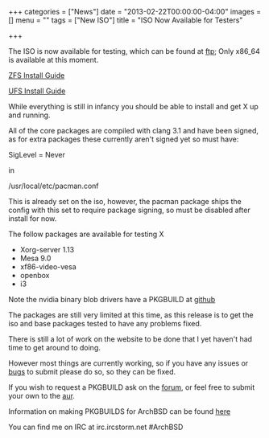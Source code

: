 +++
categories = ["News"]
date = "2013-02-22T00:00:00-04:00"
images = []
menu = ""
tags = ["New ISO"]
title = "ISO Now Available for Testers"

+++

The ISO is now available for testing, which can be found at
[ftp](ftp://ftp.archbsd.net/iso/); Only x86_64 is available at this moment.

[ZFS Install Guide](http://wiki.archbsd.net/index.php/Official_Arch_BSD_ZFS_Install_Guide)

[UFS Install Guide](http://wiki.archbsd.net/index.php/Official_Arch_BSD_Install_Guide)

While everything is still in infancy you should be able to install and get X up and running.

All of the core packages are compiled with clang 3.1 and have been signed, as for extra packages these currently aren't signed yet so must have:

 SigLevel = Never

in

 /usr/local/etc/pacman.conf

This is already set on the iso, however, the pacman package ships the config with this set to require package signing, so must be disabled after install for now.

The follow packages are available for testing X

*   Xorg-server 1.13
*   Mesa 9.0
*   xf86-video-vesa
*   openbox
*   i3

Note the nvidia binary blob drivers have a PKGBUILD at
[github](https://github.com/Amzo/ArchBSD/tree/master/extra/nvidia)

The packages are still very limited at this time, as this release is to get the iso and base packages tested to have any problems fixed.

There is still a lot of work on the website to be done that I yet haven't had time to get around to doing.

However most things are currently working, so if you have any issues or
[bugs](http://bugs.archbsd.net/) to submit please do so, so they can be fixed.

If you wish to request a PKGBUILD ask on the [forum](http://bbs.archbsd.net/),
or feel free to submit your own to the [aur](http://aur.archbsd.net/).

Information on making PKGBUILDS for ArchBSD can be found
[here](http://wiki.archbsd.net/index.php/PKGBUILD)

You can find me on IRC at irc.ircstorm.net #ArchBSD
